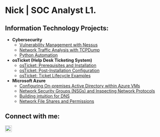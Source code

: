 <h1>Nick | SOC Analyst L1.</h1>


<h2>Information Technology Projects:</h2>

- <b>Cybersecurity</b>
  - [Vulnerability Management with Nessus](https://github.com/ngrass3/vulnerabilitymanagement)
  - [Network Traffic Analysis with TCPDump](https://github.com/ngrass3/tcpdump)
  - [Python Automation](https://github.com/ngrass3/python)
- <b>osTicket (Help Desk Ticketing System)</b>
  - [osTicket: Prerequisites and Installation](https://github.com/ngrass3/osticket-prereqs)
  - [osTicket: Post-Installation Configuration](https://github.com/ngrass3/post-installation-configuration)
  - [osTicket: Ticket Lifecycle Examples](https://github.com/ngrass3/ticket-lifecycle)
- <b>Microsoft Azure</b>
  - [Configuring On-premises Active Directory within Azure VMs](https://github.com/ngrass3/configure-ad)
  - [Network Security Groups (NSGs) and Inspecting Network Protocols](https://github.com/ngrass3/azure-network-protocols)
  - [Building intuition for DNS](https://github.com/ngrass3/building-Intuition-for-DNS)
  - [Network File Shares and Permissions](https://github.com/ngrass3/network-file-shares-and-permissions)

<h2>Connect with me:</h2>

[<img align="left" alt="Nick | LinkedIn" width="22px" src="https://cdn.jsdelivr.net/npm/simple-icons@v3/icons/linkedin.svg" />][linkedin]

[linkedin]: https://linkedin.com/in/Nickgrassia

